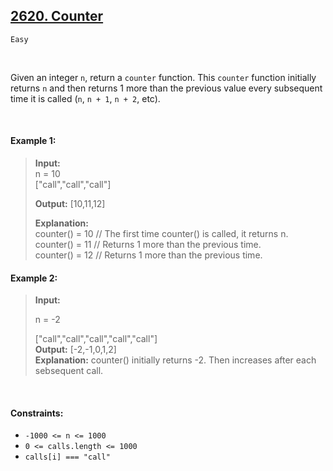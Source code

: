 ## [2620. Counter](https://leetcode.com/problems/counter)

<code>Easy</code>

<br>

Given an integer <code>n</code>, return a <code>counter</code> function. This <code>counter</code> function initially returns <code>n</code> and then returns 1 more than the previous value every subsequent time it is called (<code>n</code>, <code>n + 1</code>, <code>n + 2</code>, etc).

<br>

#### Example 1:

> __Input:__   
> n = 10   
> ["call","call","call"]
>  
> __Output:__ [10,11,12]
>  
> __Explanation:__   
> counter() = 10 // The first time counter() is called, it returns n.  
> counter() = 11 // Returns 1 more than the previous time.  
> counter() = 12 // Returns 1 more than the previous time.  

#### Example 2:

> __Input:__
> 
> n = -2
> 
> ["call","call","call","call","call"]  
> __Output:__ [-2,-1,0,1,2]  
> __Explanation:__ counter() initially returns -2. Then increases after each sebsequent call.  

<br>

#### Constraints:

- <code>-1000 <= n <= 1000</code>
- <code>0 <= calls.length <= 1000</code>
- <code>calls[i] === "call"</code>
